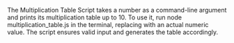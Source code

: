 The Multiplication Table Script takes a number as a command-line argument and prints its multiplication table up to 10. To use it, run node multiplication_table.js <number> in the terminal, replacing <number> with an actual numeric value. The script ensures valid input and generates the table accordingly.
